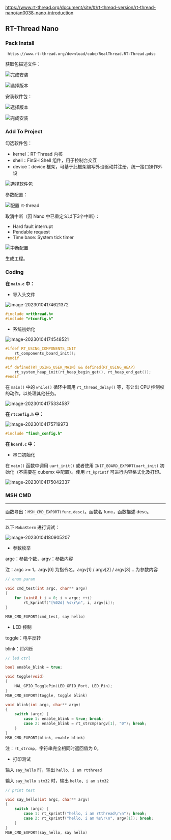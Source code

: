 https://www.rt-thread.org/document/site/#/rt-thread-version/rt-thread-nano/an0038-nano-introduction

## RT-Thread Nano

### Pack Install

```
 https://www.rt-thread.org/download/cube/RealThread.RT-Thread.pdsc
```

获取包描述文件：

![完成安装](README.assets/from_url.png)

![选择版本](README.assets/exisit_pack.png)

安装软件包：

![选择版本](README.assets/finish.png)

![完成安装](README.assets/installed_url.png)

### Add To Project

勾选软件包：

* kernel：RT-Thread 内核
* shell：FinSH Shell 组件，用于控制台交互
* device：device 框架，可基于此框架编写外设驱动并注册，统一接口操作外设

![选择软件包](README.assets/pack_choice-3.1.5.png)

参数配置：

![配置 rt-thread](README.assets/pack_config-3.1.5.jpg)

取消中断（因 Nano 中已重定义以下3个中断）：

* Hard fault interrupt
* Pendable request
* Time base: System tick timer

![中断配置](README.assets/nvic_config-3.1.5.png)

生成工程。

### Coding

**在 `main.c` 中：**

* 导入头文件

![image-20230104174621372](README.assets/image-20230104174621372.png)

```c
#include <rtthread.h>
#include "rtconfig.h"
```

* 系统初始化

![image-20230104174548521](README.assets/image-20230104174548521.png)

```c
#ifdef RT_USING_COMPONENTS_INIT
    rt_components_board_init();
#endif

#if defined(RT_USING_USER_MAIN) && defined(RT_USING_HEAP)
    rt_system_heap_init(rt_heap_begin_get(), rt_heap_end_get());
#endif
```

在 `main()` 中的 `while()` 循环中调用 `rt_thread_delay()` 等，有让出 CPU 控制权的动作，以处理其他任务。

![image-20230104175334587](README.assets/image-20230104175334587.png)

**在 `rtconfig.h` 中：**

![image-20230104175719973](README.assets/image-20230104175719973.png)

```c
#include "finsh_config.h"
```

**在 `board.c` 中：**

* 串口初始化

在 `main()` 函数中调用 `uart_init()` 或者使用 `INIT_BOARD_EXPORT(uart_init)` 初始化（不需要在 cubemx 中配置）。使用 `rt_kprintf` 可进行内容格式化及打印。

![image-20230104175042337](README.assets/image-20230104175042337.png)

### MSH CMD

---

函数导出：`MSH_CMD_EXPORT(func,desc)`。函数名 func，函数描述 desc。

---

以下 `MobaXterm` 进行调试：

![image-20230104180905207](README.assets/image-20230104180905207.png)

* 参数枚举

argc：参数个数，argv：参数内容

注：argc >= 1，argv[0] 为指令名，argv[1] / argv[2] / argv[3]... 为参数内容

```c
// enum param

void cmd_test(int argc, char** argv)
{
    for (uint8_t i = 0; i < argc; ++i)
        rt_kprintf("[%02d] %s\r\n", i, argv[i]);
}

MSH_CMD_EXPORT(cmd_test, say hello)
```

* LED 控制

toggle：电平反转

blink：灯闪烁

```c
// led ctrl

bool enable_blink = true;

void toggle(void)
{
    HAL_GPIO_TogglePin(LED_GPIO_Port, LED_Pin);
}
MSH_CMD_EXPORT(toggle, toggle blink)

void blink(int argc, char** argv)
{
    switch (argc) {
        case 1: enable_blink = true; break;
        case 2: enable_blink = rt_strcmp(argv[1], "0"); break;
    }
}
MSH_CMD_EXPORT(blink, enable blink)
```

注：`rt_strcmp`，字符串完全相同时返回值为 0。

* 打印测试

输入 `say_hello` 时，输出 `hello, i am rtthread`

输入 `say_hello stm32` 时，输出 `hello, i am stm32`

```c
// print test

void say_hello(int argc, char** argv)
{
    switch (argc) {
        case 1: rt_kprintf("hello, i am rtthread\r\n"); break;
        case 2: rt_kprintf("hello, i am %s\r\n", argv[1]); break;
    }
}
MSH_CMD_EXPORT(say_hello, say hello)
```

